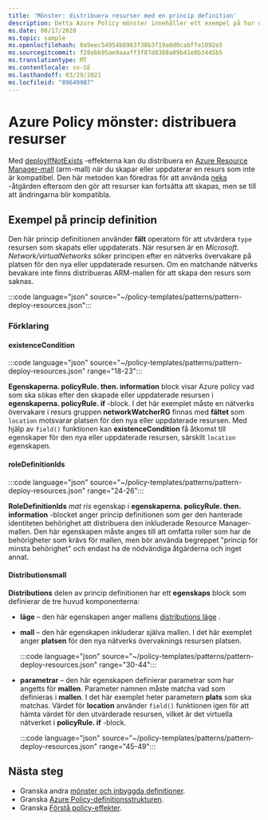 ```yaml
---
title: 'Mönster: distribuera resurser med en princip definition'
description: Detta Azure Policy mönster innehåller ett exempel på hur du distribuerar resurser med en deployIfNotExists-princip definition.
ms.date: 08/17/2020
ms.topic: sample
ms.openlocfilehash: 0a9eec54954b8963f38b3f19a0d0cabffe1092e5
ms.sourcegitcommit: f28ebb95ae9aaaff3f87d8388a09b41e0b3445b5
ms.translationtype: MT
ms.contentlocale: sv-SE
ms.lasthandoff: 03/29/2021
ms.locfileid: "89649987"
---
```

# <a name="azure-policy-pattern-deploy-resources"></a>Azure Policy mönster: distribuera resurser

Med [deployIfNotExists](../concepts/effects.md#deployifnotexists) -effekterna kan du distribuera en [Azure Resource Manager-mall](../../../azure-resource-manager/templates/overview.md) (arm-mall) när du skapar eller uppdaterar en resurs som inte är kompatibel. Den här metoden kan föredras för att använda [neka](../concepts/effects.md#deny) -åtgärden eftersom den gör att resurser kan fortsätta att skapas, men se till att ändringarna blir kompatibla.

## <a name="sample-policy-definition"></a>Exempel på princip definition

Den här princip definitionen använder **fält** operatorn för att utvärdera `type` resursen som skapats eller uppdaterats. När resursen är en _Microsoft. Network/virtualNetworks_ söker principen efter en nätverks övervakare på platsen för den nya eller uppdaterade resursen. Om en matchande nätverks bevakare inte finns distribueras ARM-mallen för att skapa den resurs som saknas.

:::code language="json" source="~/policy-templates/patterns/pattern-deploy-resources.json":::

### <a name="explanation"></a>Förklaring

#### <a name="existencecondition"></a>existenceCondition

:::code language="json" source="~/policy-templates/patterns/pattern-deploy-resources.json" range="18-23":::

**Egenskaperna. policyRule. then. information** block visar Azure policy vad som ska sökas efter den skapade eller uppdaterade resursen i **egenskaperna. policyRule. if** -block. I det här exemplet måste en nätverks övervakare i resurs gruppen **networkWatcherRG** finnas med **fältet** som `location` motsvarar platsen för den nya eller uppdaterade resursen. Med hjälp av `field()` funktionen kan **existenceCondition** få åtkomst till egenskaper för den nya eller uppdaterade resursen, särskilt `location` egenskapen.

#### <a name="roledefinitionids"></a>roleDefinitionIds

:::code language="json" source="~/policy-templates/patterns/pattern-deploy-resources.json" range="24-26":::

**RoleDefinitionIds** _mat ris_ egenskap i **egenskaperna. policyRule. then. information** -blocket anger princip definitionen som ger den hanterade identiteten behörighet att distribuera den inkluderade Resource Manager-mallen. Den här egenskapen måste anges till att omfatta roller som har de behörigheter som krävs för mallen, men bör använda begreppet "princip för minsta behörighet" och endast ha de nödvändiga åtgärderna och inget annat.

#### <a name="deployment-template"></a>Distributionsmall

**Distributions** delen av princip definitionen har ett **egenskaps** block som definierar de tre huvud komponenterna:

- **läge** – den här egenskapen anger mallens [distributions läge](../../../azure-resource-manager/templates/deployment-modes.md) .

- **mall** – den här egenskapen inkluderar själva mallen. I det här exemplet anger **platsen** för den nya nätverks övervaknings resursen platsen.

  :::code language="json" source="~/policy-templates/patterns/pattern-deploy-resources.json" range="30-44":::
  
- **parametrar** – den här egenskapen definierar parametrar som har angetts för **mallen**. Parameter namnen måste matcha vad som definieras i **mallen**. I det här exemplet heter parametern **plats** som ska matchas. Värdet för **location** använder `field()` funktionen igen för att hämta värdet för den utvärderade resursen, vilket är det virtuella nätverket i **policyRule. if** -block.

  :::code language="json" source="~/policy-templates/patterns/pattern-deploy-resources.json" range="45-49":::

## <a name="next-steps"></a>Nästa steg

- Granska andra [mönster och inbyggda definitioner](./index.md).
- Granska [Azure Policy-definitionsstrukturen](../concepts/definition-structure.md).
- Granska [Förstå policy-effekter](../concepts/effects.md).